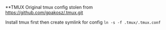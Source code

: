 **TMUX
Original tmux config stolen from https://github.com/gpakosz/.tmux.git

Install tmux first then create symlink for config `ln -s -f .tmux/.tmux.conf`

